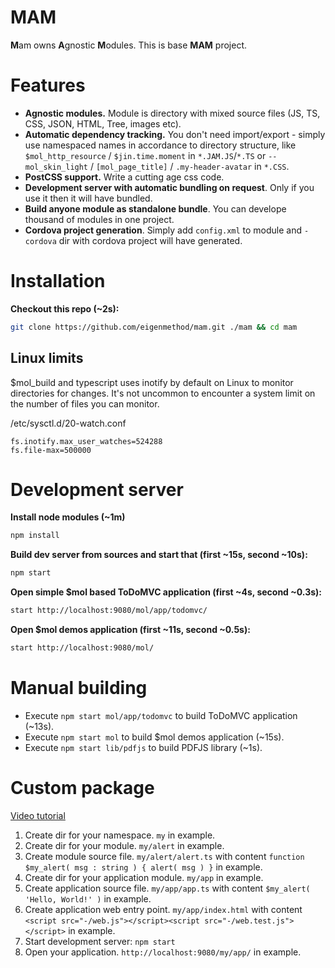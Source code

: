 # MAM

**M**am owns **A**gnostic **M**odules.
This is base **MAM** project.

# Features

* **Agnostic modules.** Module is directory with mixed source files (JS, TS, CSS, JSON, HTML, Tree, images etc).
* **Automatic dependency tracking.** You don't need import/export - simply use namespaced names in accordance to directory structure, like `$mol_http_resource` / `$jin.time.moment` in `*.JAM.JS`/`*.TS` or `--mol_skin_light` / `[mol_page_title]` / `.my-header-avatar` in `*.CSS`.
* **PostCSS support.** Write a cutting age css code.
* **Development server with automatic bundling on request**. Only if you use it then it will have bundled.
* **Build anyone module as standalone bundle**. You can develope thousand of modules in one project.
* **Cordova project generation**. Simply add `config.xml` to module and `-cordova` dir with cordova project will have generated.

# Installation

**Checkout this repo (~2s):**

```sh
git clone https://github.com/eigenmethod/mam.git ./mam && cd mam
```

## Linux limits

$mol_build and typescript uses inotify by default on Linux to monitor directories for changes. It's not uncommon to encounter a system limit on the number of files you can monitor.

/etc/sysctl.d/20-watch.conf

```
fs.inotify.max_user_watches=524288
fs.file-max=500000
```

# Development server

**Install node modules (~1m)**

```sh
npm install
```

**Build dev server from sources and start that (first ~15s, second ~10s):**

```sh
npm start
```

**Open simple $mol based ToDoMVC application (first ~4s, second ~0.3s):**

```sh
start http://localhost:9080/mol/app/todomvc/
```

**Open $mol demos application (first ~11s, second ~0.5s):**

```sh
start http://localhost:9080/mol/
```

# Manual building

* Execute `npm start mol/app/todomvc` to build ToDoMVC application (~13s).
* Execute `npm start mol` to build $mol demos application (~15s).
* Execute `npm start lib/pdfjs` to build PDFJS library (~1s).

# Custom package

[Video tutorial](https://www.youtube.com/watch?v=PyK3if5sgN0)

1. Create dir for your namespace. `my` in example.
2. Create dir for your module. `my/alert` in example.
3. Create module source file. `my/alert/alert.ts` with content `function $my_alert( msg : string ) { alert( msg ) }` in example.
4. Create dir for your application module. `my/app` in example.
5. Create application source file. `my/app/app.ts` with content `$my_alert( 'Hello, World!' )` in example.
6. Create application web entry point. `my/app/index.html` with content `<script src="-/web.js"></script><script src="-/web.test.js"></script>` in example.
7. Start development server: `npm start`
8. Open your application. `http://localhost:9080/my/app/` in example.

